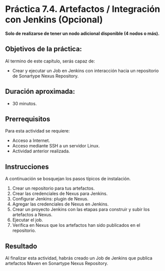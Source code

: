 
# Práctica 7.4. Artefactos / Integración con Jenkins (Opcional)

**Solo de realizarse de tener un nodo adicional disponible (4 nodos o más).** 

## Objetivos de la práctica:

Al termino de este capítulo, serás capaz de:

- Crear y ejecutar un Job en Jenkins con interacción hacia un repositorio de Sonartype Nexus Repository.

## Duración aproximada:
- 30 minutos.

## Prerrequisitos 

Para esta actividad se requiere:

- Acceso a Internet.
- Acceso mediante SSH a un servidor Linux.
- Actividad anterior realizada.

## Instrucciones

A continuación se bosquejan los pasos típicos de instalación. 

1. Crear un repositorio para tus artefactos.
2. Crear las credenciales de Nexus para Jenkins.
3. Configurar Jenkins: plugin de Nexus.
4. Agregar las credenciales de Nexus en Jenkins.
5. Crear un proyecto Jenkins con las etapas para construir y subir los artefactos a Nexus.
6. Ejecutar el job.
7. Verifica en Nexus que los artefactos han sido publicados en el repositorio.

## Resultado 

Al finalizar esta actividad, habrás creado un Job de Jenkins que publica artefactos Maven en Sonartype Nexus Repository.

